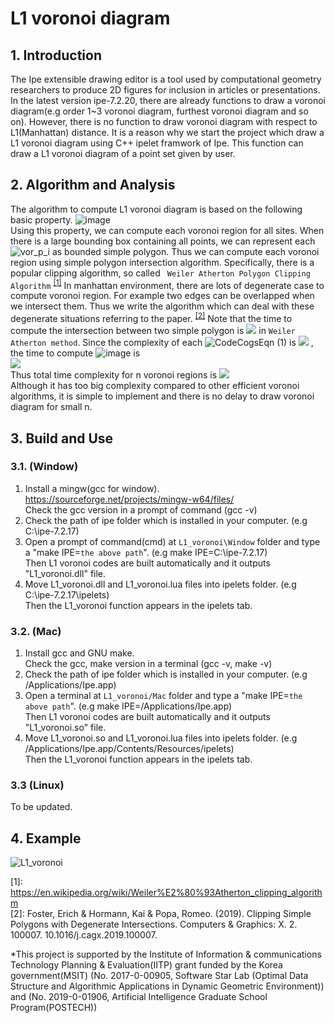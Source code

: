 ﻿
# L1 voronoi diagram

## 1. Introduction
The Ipe extensible drawing editor is a tool used by computational geometry researchers to produce 2D figures for inclusion in articles or presentations.
In the latest version ipe-7.2.20, there are already functions to draw a voronoi diagram(e.g order 1~3 voronoi diagram, furthest voronoi diagram and so on).
However, there is no function to draw voronoi diagram with respect to L1(Manhattan) distance.
It is a reason why we start the project which draw a L1 voronoi diagram using C++ ipelet framwork of Ipe.
This function can draw a L1 voronoi diagram of a point set given by user.

## 2. Algorithm and Analysis
The algorithm to compute L1 voronoi diagram is based on the following basic property.
![image](https://user-images.githubusercontent.com/17876333/93000489-c726d600-f563-11ea-92ea-65644f1ba93f.png)
<br>
Using this property, we can compute each voronoi region for all sites. When there is a large bounding box containing all points, we can represent each ![vor_p_i](https://user-images.githubusercontent.com/17876333/98764058-58101580-241e-11eb-8134-ef2d1a3660f9.png)
 as bounded simple polygon.
Thus we can compute each voronoi region using simple polygon intersection algorithm.
Specifically, there is a popular clipping algorithm, so called ` Weiler Atherton Polygon Clipping Algorithm` <sup>[[1]](#footnote_1)</sup>
In manhattan environment, there are lots of degenerate case to compute voronoi region. For example two edges can be overlapped when we intersect them. Thus we write the algorithm which can deal with these degenerate situations referring to the paper. <sup>[[2]](#footnote_1)</sup>
Note that the time to compute the intersection between two simple polygon is <img src="https://latex.codecogs.com/svg.latex?O(nm)"> in `Weiler Atherton method`. Since the complexity of each ![CodeCogsEqn (1)](https://user-images.githubusercontent.com/17876333/98764254-c3f27e00-241e-11eb-8830-06aa14c5d67b.png) is <img src = "https://latex.codecogs.com/svg.latex?O(1)"> , the time to compute ![image](https://user-images.githubusercontent.com/17876333/93000517-f4738400-f563-11ea-8cb2-e9ead90c5924.png) is <br>
<img src = "https://latex.codecogs.com/svg.latex?\sum_j{(|Vor_{%3C%20j}(p_i)|%20*O(1))}%20=%20O(n^2)"><br> Thus total time complexity for n voronoi regions is <img src = "https://latex.codecogs.com/svg.latex?O(n^3)"><br>
Although it has too big complexity compared to other efficient voronoi algorithms, it is simple to implement and there is no delay to draw voronoi diagram for small n. 

## 3. Build and Use
### 3.1. (Window)
 1) Install a mingw(gcc for window). https://sourceforge.net/projects/mingw-w64/files/<br>
 Check the gcc version in a prompt of command (gcc -v)
 2) Check the path of ipe folder which is installed in your computer. (e.g C:\ipe-7.2.17)
 3) Open a prompt of command(cmd) at `L1_voronoi\Window` folder and type a "make IPE=`the above path`". (e.g make IPE=C:\ipe-7.2.17)<br>
 Then L1 voronoi codes are built automatically and it outputs "L1_voronoi.dll" file.
 4) Move L1_voronoi.dll and L1_voronoi.lua files into ipelets folder. (e.g C:\ipe-7.2.17\ipelets)<br>
 Then the L1_voronoi function appears in the ipelets tab.

### 3.2. (Mac)
 1) Install gcc and GNU make.<br>
 Check the gcc, make version in a terminal (gcc -v, make -v)
 2) Check the path of ipe folder which is installed in your computer. (e.g /Applications/Ipe.app)
 3) Open a terminal at `L1_voronoi/Mac` folder and type a "make IPE=`the above path`". (e.g make IPE=/Applications/Ipe.app)<br>
 Then L1 voronoi codes are built automatically and it outputs "L1_voronoi.so" file.
 4) Move L1_voronoi.so and L1_voronoi.lua files into ipelets folder. (e.g /Applications/Ipe.app/Contents/Resources/ipelets)<br>
 Then the L1_voronoi function appears in the ipelets tab.

### 3.3 (Linux)
To be updated.

## 4. Example
![L1_voronoi](https://user-images.githubusercontent.com/17876333/92321277-9d514900-f063-11ea-943c-154da99940a0.png)


<a name="footnote_1">[1]</a>: https://en.wikipedia.org/wiki/Weiler%E2%80%93Atherton_clipping_algorithm <br>
<a name="footnote_2">[2]</a>: Foster, Erich & Hormann, Kai & Popa, Romeo. (2019). Clipping Simple Polygons with Degenerate Intersections. Computers & Graphics: X. 2. 100007. 10.1016/j.cagx.2019.100007.  

*This project is supported by the Institute of Information & communications Technology Planning & Evaluation(IITP) grant funded by the Korea government(MSIT) (No. 2017-0-00905, Software Star Lab (Optimal Data Structure and Algorithmic Applications in Dynamic Geometric Environment)) and (No. 2019-0-01906, Artificial Intelligence Graduate School Program(POSTECH))
